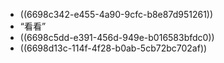 - ((6698c342-e455-4a90-9cfc-b8e87d951261))
- “看看”
- ((6698c5dd-e391-456d-949e-b016583bfdc0))
- ((6698d13c-114f-4f28-b0ab-5cb72bc702af))